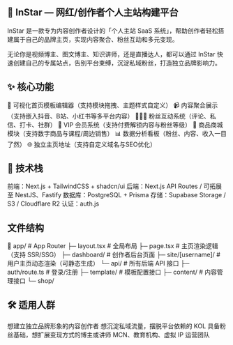 ## 🌟 InStar — 网红/创作者个人主站构建平台
InStar 是一款专为内容创作者设计的「个人主站 SaaS 系统」，帮助创作者轻松搭建属于自己的品牌主页，实现内容聚合、粉丝互动和多元变现。

无论你是视频博主、图文博主、知识讲师，还是直播达人，都可以通过 InStar 快速创建自己的专属站点，告别平台束缚，沉淀私域粉丝，打造独立品牌影响力。

## ✨ 核心功能
🎨 可视化首页模板编辑器（支持模块拖拽、主题样式自定义）
📹 内容聚合展示（支持嵌入抖音、B站、小红书等多平台内容）
🧑‍🤝‍🧑 粉丝互动系统（评论、私信、打卡、社群）
💎 VIP 会员系统（支持付费解锁内容与粉丝等级）
🛒 商品商城模块（支持数字商品与课程/周边销售）
📊 数据分析看板（粉丝、内容、收入一目了然）
🌐 独立主页地址（支持自定义域名与SEO优化）

## 🚀 技术栈
前端：Next.js + TailwindCSS + shadcn/ui
后端：Next.js API Routes / 可拓展至 NestJS、Fastify
数据库：PostgreSQL + Prisma
存储：Supabase Storage / S3 / Cloudflare R2
认证：auth.js

## 文件结构
📁 app/                 # App Router
 ├─ layout.tsx         # 全局布局
 ├─ page.tsx           # 主页渲染逻辑（支持 SSR/SSG）
 ├─ dashboard/         # 创作者后台页面
 ├─ site/[username]/   # 用户主页动态渲染（可静态生成）
 └─ api/               # 所有后端 API 接口
     ├─ auth/route.ts  # 登录/注册
     ├─ template/      # 模板配置接口
     ├─ content/       # 内容管理接口
     └─ shop/

## 🛠️ 适用人群
想建立独立品牌形象的内容创作者
想沉淀私域流量，摆脱平台依赖的 KOL
具备粉丝基础，想扩展变现方式的博主或讲师
MCN、教育机构、虚拟 IP 运营团队